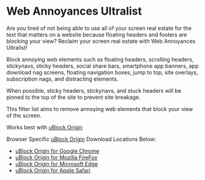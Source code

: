 # Web Annoyances Ultralist
Are you tired of not being able to use all of your screen real estate for the text that matters on a website 
because floating headers and footers are blocking your view?
Reclaim your screen real estate with Web Annoyances Ultralist! 

Block annoying web elements such as floating headers, scrolling headers,
stickynavs, sticky headers, social share bars, smartphone app banners, app download nag screens,
floating navigation boxes, jump to top, site overlays, subscription nags, and distracting elements.

When possible, sticky headers, stickynavs, and stuck headers will be pinned to the top of the site to prevent site breakage.

This filter list aims to remove annoying web elements that block your view of the screen.

Works best with [uBlock Origin](https://github.com/gorhill/uBlock)

Browser Specific [uBlock Origin](https://github.com/gorhill/uBlock) Download Locations Below:
  - [uBlock Origin for Google Chrome](https://chrome.google.com/webstore/detail/ublock-origin/cjpalhdlnbpafiamejdnhcphjbkeiagm)
  - [uBlock Origin for Mozilla FireFox](https://addons.mozilla.org/en-US/firefox/addon/ublock-origin/)
  - [uBlock Origin for Microsoft Edge](https://www.microsoft.com/en-US/store/p/app/9nblggh444l4?rtc=1)
  - [uBlock Origin for Apple Safari](https://github.com/el1t/uBlock-Safari#installation)
